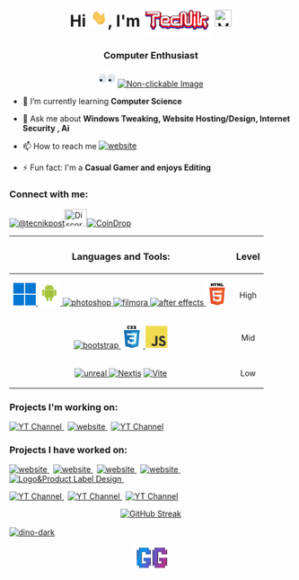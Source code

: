 <h1 align="center">Hi <a href="#"><img align="bottom" src="assets/wave.webp" height="32" width="32" title="Hello There!" loading="eager" alt="Non-clickable Image"></a>, I'm <a href="#"><img align="top" src="assets/tecnik.webp" alt="Non-clickable Image" height="50" width="120" title="aka techgamers2" loading="eager" ></a> <a href="#"><img align="bottom" src="https://help.rangeme.com/hc/article_attachments/360010672693/verified_badge.png" height="30" width="30" title="Verified Gamer"></a></h1>

<h3 align="center">Computer Enthusiast</h3>

<p align="center">
    <a href="#"><img alt="Non-clickable Image" src="assets/eyes.webp" width="30" height="30" loading="eager"></a> <a href="#"><img alt="Non-clickable Image" src="https://komarev.com/ghpvc/?username=tecnikofficial&label=Profile%20views&color=0e75b6&style=badge" loading="eager"></a>
</p>

- 🌱 I’m currently learning **Computer Science**

- 💬 Ask me about **Windows Tweaking, Website Hosting/Design, Internet Security , Ai**

- 📫 How to reach me <a href="https://tecnik.bio.link" target="_blank"><img align ="top" src="https://img.shields.io/badge/tecnik.gg-online-red?style=social" alt="website" title="website"/> </a>

- ⚡ Fun fact: I'm a **Casual Gamer and enjoys Editing**

### Connect with me: 
<a href="https://www.youtube.com/@tecnikofficial" target="_blank" rel="noopener noreferrer"><img src="https://www.svgrepo.com/show/343537/youtube-player-multimedia-video-communication-interaction.svg" alt="@tecnikpost" height="30" width="40" loading="lazy"/></a><a href="https://discord.com/invite/uFMJ6xZbDz" target="_blank" rel="noopener noreferrer"><img src="https://www.svgrepo.com/show/349338/discord.svg" height="30" title="Discord" width="40" loading="lazy"/></a><a href="https://coindrop.to/tecnik" target="_blank" rel="noopener noreferrer"><img src="https://www.svgrepo.com/show/484569/coin.svg" alt="CoinDrop" title="Support" height="30" width="40" loading="lazy"/>
</a></p>

|<h3 align="center">Languages and Tools:</h3>            | <h3 align="center">Level</h3>                                                               |
| ----------------- | ------------------------------------------------------------------ |
| <p align="center"><a href="https://www.microsoft.com/en-us/windows" target="_blank" rel="noreferrer"> <img src="https://raw.githubusercontent.com/devicons/devicon/master/icons/windows11/windows11-original.svg" alt="Windows" width="40" height="40" title="Windows" loading="lazy"> </a><a href="https://developer.android.com" target="_blank" rel="noreferrer"> <img src="https://raw.githubusercontent.com/devicons/devicon/master/icons/android/android-original-wordmark.svg" alt="android" title="Android" width="40" height="40" loading="lazy"> </a><a href="https://www.photoshop.com/en" target="_blank" rel="noreferrer"><img src="https://cdn.jsdelivr.net/gh/devicons/devicon@latest/icons/photoshop/photoshop-original.svg" alt="photoshop" width="40" height="40" title="Photoshop" loading="lazy"> </a> <a href="https://unrealengine.com/" target="_blank" rel="noreferrer"></a><a href="https://filmora.wondershare.com/" target="_blank" rel="noreferrer"> <img src="https://external-content.duckduckgo.com/ip3/filmora.wondershare.com.ico" alt="filmora" width="40" height="40" title="Filmora" loading="lazy"> </a><a href="https://www.adobe.com/products/aftereffects.html" target="_blank" rel="noreferrer"> <img src="https://cdn.jsdelivr.net/gh/devicons/devicon@latest/icons/aftereffects/aftereffects-original.svg" alt="after effects" width="40" height="40" title="After Effects" loading="lazy"> </a><a href="https://www.w3.org/html/" target="_blank" rel="noreferrer"> <img src="https://raw.githubusercontent.com/devicons/devicon/master/icons/html5/html5-original-wordmark.svg" alt="html5" width="40" height="40" title="HTML" loading="lazy"> </a> | <p align="center">High |
| <p align="center"><a href="https://getbootstrap.com" target="_blank" rel="noreferrer"><img src="https://cdn.jsdelivr.net/gh/devicons/devicon@latest/icons/bootstrap/bootstrap-original-wordmark.svg" alt="bootstrap" width="40" height="40" title="bootstrap"/> </a> <a href="https://www.w3schools.com/css/" target="_blank" rel="noreferrer"> <img src="https://raw.githubusercontent.com/devicons/devicon/master/icons/css3/css3-original-wordmark.svg" alt="css3" width="40" height="40" title="CSS" loading="lazy"> </a>  <a href="https://developer.mozilla.org/en-US/docs/Web/JavaScript" target="_blank" rel="noreferrer"> <img src="https://raw.githubusercontent.com/devicons/devicon/master/icons/javascript/javascript-original.svg" alt="javascript" width="40" height="40" title="Javascript" loading="lazy"> </a> | <p align="center">Mid |
| <p align="center"> <a href ="https://www.unrealengine.com"><img src="https://external-content.duckduckgo.com/ip3/www.unrealengine.com.ico" alt="unreal" title="Unreal Engine" width="40" height="40" loading="lazy"> </a> <a href ="https://nextjs.org/"><img src="https://cdn.jsdelivr.net/gh/devicons/devicon@latest/icons/nextjs/nextjs-original.svg" alt="Nextjs" title="Nextjs" width="40" height="40" loading="lazy"></a> <a href ="https://vitejs.dev/"><img src="https://cdn.jsdelivr.net/gh/devicons/devicon@latest/icons/vitejs/vitejs-original.svg" alt="Vite" title="vite" width="40" height="40" loading="lazy"></a> | <p align="center">Low |

### Projects I'm working on:
<p align="left">
<a href="https://www.youtube.com/@TecnikOfficial" target="_blank" rel="noopener noreferrer">
        <img src="https://img.shields.io/badge/TecNikOfficial-active-olivegreen?style=plastic&logo=youtube" alt="YT Channel" title="YT Channel"/>
    </a> 
    <a href="https://tecnik.pages.dev" target="_blank" rel="noopener noreferrer">
        <img src="https://img.shields.io/badge/TecNikOfficialSite-online-olivegreen?style=plastic&logo=htmx" alt="website" title="website"/>
    </a> 
    <a href="https://www.youtube.com/@SyncKingMusic" target="_blank" rel="noopener noreferrer">
        <img src="https://img.shields.io/badge/SyncKingMusic-active-olivegreen?style=plastic&logo=youtube" alt="YT Channel" title="YT Channel"/>
    </a>
</p>

### Projects I have worked on:
<p align="left">
    <a href="https://aquib-farhaan.vercel.app" target="_blank" rel="noopener noreferrer">
        <img src="https://img.shields.io/badge/Portfolio-online-olivegreen?style=plastic&logo=htmx" alt="website" title="website"/>
</a> 
    <a href="https://iftikar-ali-zaman.vercel.app" target="_blank" rel="noopener noreferrer">
        <img src="https://img.shields.io/badge/Portfolio-online-olivegreen?style=plastic&logo=htmx" alt="website" title="website"/>
</a> 
<a href="https://www.wildwoodrecords.in" target="_blank" rel="noopener noreferrer">
        <img src="https://img.shields.io/badge/Wildwoodrecords-online-olivegreen?style=plastic&logo=htmx" alt="website" title="website"/>
</a> 
    <a href="https://jugalarts.vercel.app" target="_blank" rel="noopener noreferrer">
        <img src="https://img.shields.io/badge/Jugal-online-olivegreen?style=plastic&logo=htmx" alt="website" title="website"/>
    </a> 
    <a href="https://habung.bio.link" target="_blank" rel="noopener noreferrer">
        <img src="https://img.shields.io/badge/Habung-online-olivegreen?style=plastic&logo=phpstorm" alt="Logo&Product Label Design" title="Logo&Product Label Design"/>
    </a> 
</p>
<p align="left">
    <a href="https://www.youtube.com/@undercovergaming5386" target="_blank" rel="noopener noreferrer">
        <img src="https://img.shields.io/badge/UnderCoverGamingYT-inactive-red?style=plastic&logo=youtube" alt="YT Channel" title="YT Channel"/>
    </a> 
    <a href="https://www.youtube.com/@top5simplified114" target="_blank" rel="noopener noreferrer">
        <img src="https://img.shields.io/badge/Top5SimplifiedYT-inactive-red?style=plastic&logo=youtube" alt="YT Channel" title="YT Channel"/>
    </a> 
    <a href="https://www.youtube.com/@coversongredefined562" target="_blank" rel="noopener noreferrer">
        <img src="https://img.shields.io/badge/CoverSongYT-inactive-red?style=plastic&logo=youtube" alt="YT Channel" title="YT Channel"/>
    </a>
</p>
<p align="center">
    <a href="#">
        <img src="https://github-readme-streak-stats-eight.vercel.app/?user=tecnikofficial&theme=hacker&hide_border=true&hide_current_streak=true" alt="GitHub Streak" />
    </a>
            </p>
<a href="https://tecnik.pages.dev/dino"><img align="center" src="assets/dino-dark.avif" alt="dino-dark" loading="lazy"/></a>
</p>
<p align="center">
   <a href="https://www.youtube.com/channel/UCXucwi4swKyTmCUB9RrFaQw?sub_confirmation=1" target="_blank" rel="noopener noreferrer"><img align="center" src="assets/GG.webp" alt="sub" title="Subscribe To Support🔔" loading="lazy">
</p>
<!--<p align="center">&nbsp;<img align="center" src="https://github-readme-stats.vercel.app/api?username=tecnikofficial&hide=stars,prs&show_icons=true&locale=en&theme=dracula" alt="tecnik" /></p>
~GG
**TecnikOfficial/TecNikOfficial** is a ✨ _special_ ✨ repository because its `README.md` (this file) appears on your GitHub profile.
Here are some ideas to get you started:
- 🔭 I’m currently working on ...
- 🌱 I’m currently learning ...
- 👯 I’m looking to collaborate on ...
- 🤔 I’m looking for help with ...
- 💬 Ask me about ...
- 📫 How to reach me: ...
- 😄 Pronouns: ...
- ⚡ Fun fact: ...
 -->
